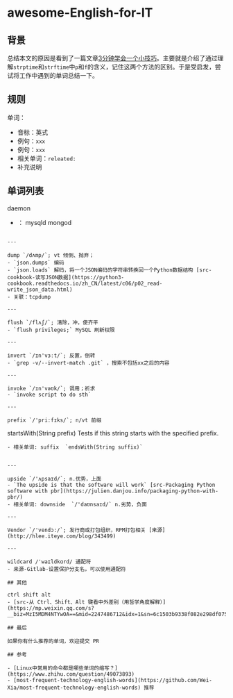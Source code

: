 # awesome-English-for-IT

## 背景

总结本文的原因是看到了一篇文章[3分钟学会一个小技巧](https://mp.weixin.qq.com/s?__biz=MjM5MzgyODQxMQ==&mid=2650369197&idx=1&sn=0057a786cb28f9d264e8bdd5ed0a0d15&chksm=be9cd7f989eb5eefa012a502def9c071ac790e70162ec525c8dc43b087c961648ee1a9bb6264&mpshare=1&scene=1&srcid=1115C4UhHFYie2bJLm4K8erU#rd)。主要就是介绍了通过理解`strptime`和`strftime`中`p`和`f`的含义，记住这两个方法的区别。于是受启发，尝试将工作中遇到的单词总结一下。

## 规则

单词：
- 音标：英式
- 例句：`xxx`
- 例句：`xxx`
- 相关单词：`releated:`
- 补充说明

## 单词列表

daemon
- ：
mysqld
mongod
```

---

dump `/dʌmp/`; vt 倾倒、抛弃；
- `json.dumps` 编码
- `json.loads` 解码，将一个JSON编码的字符串转换回一个Python数据结构 [src-cookbook-读写JSON数据](https://python3-cookbook.readthedocs.io/zh_CN/latest/c06/p02_read-write_json_data.html)
- 关联：tcpdump

---

flush `/flʌʃ/`; 清除，冲，使齐平 
- `flush privileges;` MySQL 刷新权限

---

invert `/ɪn'vɜːt/`; 反置，倒转 
- `grep -v/--invert-match .git` ，搜索不包括xx之后的内容

---

invoke `/ɪn'vəʊk/`; 调用；祈求 
- `invoke script to do sth` 

---

prefix `/'priːfɪks/`; n/vt 前缀
```
startsWith(String prefix)
Tests if this string starts with the specified prefix.
```
- 相关单词: suffix  `endsWith(String suffix)`


---

upside `/'ʌpsaɪd/`; n.优势，上面 
- `The upside is that the software will work` [src-Packaging Python software with pbr](https://julien.danjou.info/packaging-python-with-pbr/)
- 相关单词: downside  `/'daʊnsaɪd/` n.劣势，负面 

---

Vendor `/'vendɔː/`; 发行商或打包组织，RPM打包相关 [来源](http://hlee.iteye.com/blog/343499)

---

wildcard /'waɪldkɑrd/ 通配符 
- 来源-Gitlab-设置保护分支名，可以使用通配符

## 其他

ctrl shift alt
- [src-从 Ctrl、Shift、Alt 键看中外差别（用哲学角度解释）](https://mp.weixin.qq.com/s?__biz=MzI5MDM4NTYwOA==&mid=2247486712&idx=1&sn=6c1503b9338f082e298df075bd260ae8&chksm=ec21f75fdb567e49a94b3ab0a46df255189c835acb0a8ea6b45bafd23f98026c5b2ce7269403&mpshare=1&scene=1&srcid=#rd)

## 最后

如果你有什么推荐的单词，欢迎提交 PR

## 参考

- [Linux中常用的命令都是哪些单词的缩写？](https://www.zhihu.com/question/49073893)
- [most-frequent-technology-english-words](https://github.com/Wei-Xia/most-frequent-technology-english-words) 推荐
